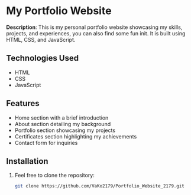 # My Portfolio Website

**Description**: This is my personal portfolio website showcasing my skills, projects, and experiences, you can also find some fun init.
It is built using HTML, CSS, and JavaScript.

## Technologies Used

- HTML
- CSS
- JavaScript

## Features

- Home section with a brief introduction
- About section detailing my background
- Portfolio section showcasing my projects
- Certificates section highlighting my achievements
- Contact form for inquiries

## Installation

1. Feel free to clone the repository:
   ```bash
   git clone https://github.com/VaKo2179/Portfolio_Website_2179.git


